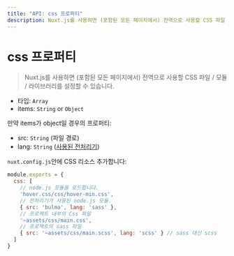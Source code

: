 ```yaml
---
title: "API: css 프로퍼티"
description: Nuxt.js를 사용하면 (포함된 모든 페이지에서) 전역으로 사용할 CSS 파일 / 모듈 / 라이브러리를 설정할 수 있습니다.
---
```


# css 프로퍼티

> Nuxt.js를 사용하면 (포함된 모든 페이지에서) 전역으로 사용할 CSS 파일 / 모듈 / 라이브러리를 설정할 수 있습니다.

- 타입: `Array`
 - items: `String` or `Object`

만약 items가 object일 경우의 프로퍼티:
- src: `String` (파일 경로)
- lang: `String` ([사용된 전처리기](/faq/pre-processors))

`nuxt.config.js`안에 CSS 리소스 추가합니다:

```js
module.exports = {
  css: [
    // node.js 모듈을 로드합니다.
    'hover.css/css/hover-min.css',
    // 전처리기가 사용된 node.js 모듈.
    { src: 'bulma', lang: 'sass' },
    // 프로젝트 내부의 Css 파일
    '~assets/css/main.css',
    // 프로젝트의 sass 파일
    { src: '~assets/css/main.scss', lang: 'scss' } // sass 대신 scss
  ]
}
```

